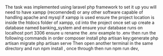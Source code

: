 The task was implemented using laravel php framework 
to set it up you will need to have xampp (recomended) or any other software capable of handling apache and mysql
if xampp is used ensure the project location is inside the htdocs folder of xampp,
cd into the project 
once set up create a database named banking_system and ensure your database runs on localhost port 3306
ensure u rename the .env example to .env then run the following commands in order
composer install 
php artisan key:generate
php artisan migrate php artisan serve
Then open another terminal in the same directory and run 
npm install , once through then run 
npm run dev,
